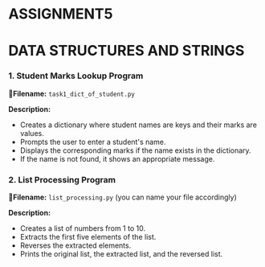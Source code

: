 # ASSIGNMENT5
# DATA STRUCTURES AND STRINGS

### 1. Student Marks Lookup Program
**🔹Filename:** `task1_dict_of_student.py` 

**Description:**
- Creates a dictionary where student names are keys and their marks are values.
- Prompts the user to enter a student's name.
- Displays the corresponding marks if the name exists in the dictionary.
- If the name is not found, it shows an appropriate message.

### 2. List Processing Program
**🔹Filename:** `list_processing.py` (you can name your file accordingly)

**Description:**
- Creates a list of numbers from 1 to 10.
- Extracts the first five elements of the list.
- Reverses the extracted elements.
- Prints the original list, the extracted list, and the reversed list.
